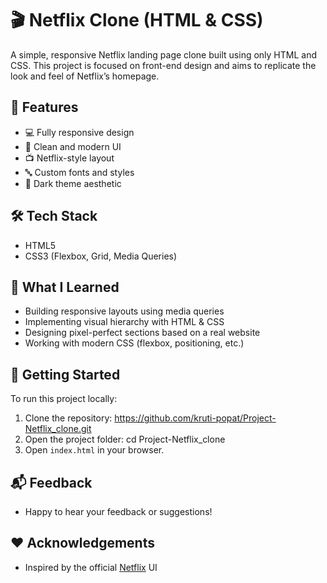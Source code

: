 # 🎬 Netflix Clone (HTML & CSS)

A simple, responsive Netflix landing page clone built using only HTML and CSS. This project is focused on front-end design and aims to replicate the look and feel of Netflix’s homepage.

## 📌 Features

- 💻 Fully responsive design
- 🎨 Clean and modern UI
- 📺 Netflix-style layout
- 🔤 Custom fonts and styles
- 🌙 Dark theme aesthetic

## 🛠️ Tech Stack

- HTML5
- CSS3 (Flexbox, Grid, Media Queries)

## 🧠 What I Learned

- Building responsive layouts using media queries
- Implementing visual hierarchy with HTML & CSS
- Designing pixel-perfect sections based on a real website
- Working with modern CSS (flexbox, positioning, etc.)

## 🚀 Getting Started

To run this project locally:

1. Clone the repository: https://github.com/kruti-popat/Project-Netflix_clone.git
2. Open the project folder: cd Project-Netflix_clone
3. Open `index.html` in your browser.
   
## 📬 Feedback
- Happy to hear your feedback or suggestions!

## ❤️ Acknowledgements
- Inspired by the official [Netflix](https://www.netflix.com/) UI
